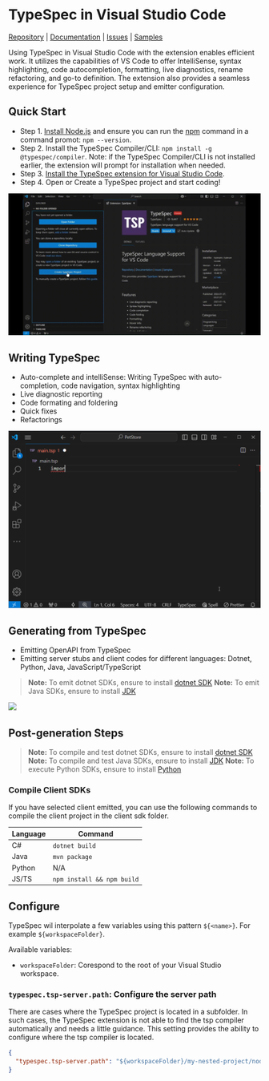 # TypeSpec in Visual Studio Code

[Repository](https://github.com/microsoft/typespec) | [Documentation](https://typespec.io/docs) | [Issues](https://github.com/microsoft/typespec/issues) | [Samples](https://github.com/microsoft/typespec/tree/main/packages/samples/specs)

Using TypeSpec in Visual Studio Code with the extension enables efficient work. It utilizes the capabilities of VS Code to offer IntelliSense, syntax highlighting, code autocompletion, formatting, live diagnostics, rename refactoring, and go-to definition. The extension also provides a seamless experience for TypeSpec project setup and emitter configuration.

## Quick Start

- Step 1. [Install Node.js](https://nodejs.org/en/download/) and ensure you can run the [npm](https://www.npmjs.com/) command in a command promot: `npm --version`.
- Step 2. Install the TypeSpec Compiler/CLI: `npm install -g @typespec/compiler`. Note: if the TypeSpec Compiler/CLI is not installed earlier, the extension will prompt for installation when needed.
- Step 3. [Install the TypeSpec extension for Visual Studio Code](https://marketplace.visualstudio.com/items?itemName=typespec.typespec-vscode).
- Step 4. Open or Create a TypeSpec project and start coding!

![](https://raw.githubusercontent.com/microsoft/typespec/main/website/src/content/docs/docs/images/vscode_project_scaffolding.gif)

## Writing TypeSpec

- Auto-complete and intelliSense: Writing TypeSpec with auto-completion, code navigation, syntax highlighting
- Live diagnostic reporting
- Code formating and foldering
- Quick fixes
- Refactorings

![](https://raw.githubusercontent.com/microsoft/typespec/main/website/src/content/docs/docs/images/vscode.gif)

## Generating from TypeSpec

- Emitting OpenAPI from TypeSpec
- Emitting server stubs and client codes for different languages: Dotnet, Python, Java, JavaScript/TypeScript
> **Note:** To emit dotnet SDKs, ensure to install [dotnet SDK](https://dotnet.microsoft.com/download)
> **Note:** To emit Java SDKs, ensure to install [JDK](https://www.oracle.com/java/technologies/downloads/)

![](https://raw.githubusercontent.com/microsoft/typespec/main/website/src/content/docs/docs/images/vscode_tsp_to_openapi3_generation.gif)

## Post-generation Steps

> **Note:** To compile and test dotnet SDKs, ensure to install [dotnet SDK](https://dotnet.microsoft.com/download)
> **Note:** To compile and test Java SDKs, ensure to install [JDK](https://www.oracle.com/java/technologies/downloads/)
> **Note:** To execute Python SDKs, ensure to install [Python](https://www.python.org/downloads/)

### Compile Client SDKs

If you have selected client emitted, you can use the following commands to compile the client project in the client sdk folder.

| **Language** | **Command**                |
| ------------ | -------------------------- |
| C#           | `dotnet build`             |
| Java         | `mvn package`              |
| Python       | N/A                        |
| JS/TS        | `npm install && npm build` |

## Configure

TypeSpec wil interpolate a few variables using this pattern `${<name>}`. For example `${workspaceFolder}`.

Available variables:

- `workspaceFolder`: Corespond to the root of your Visual Studio workspace.

### `typespec.tsp-server.path`: Configure the server path

There are cases where the TypeSpec project is located in a subfolder. In such cases, the TypeSpec extension is not able to find the tsp compiler automatically and needs a little guidance.
This setting provides the ability to configure where the tsp compiler is located.

```json
{
  "typespec.tsp-server.path": "${workspaceFolder}/my-nested-project/node_modules/@typespec/compiler"
}
```
